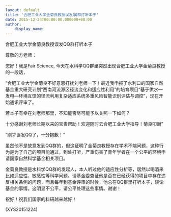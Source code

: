 ```yaml
---
layout: default
title: '合肥工业大学金菊良教授误发QQ群打听本子'
date: 2015-12-24T00:00:00.000000+08:00
author:
    display_name: 
---
```


合肥工业大学金菊良教授误发QQ群打听本子

尊敬的方老师：

您好！我是Fair Science, 今天在水科学QQ群里突然出现合肥工业大学金菊良教授的一段话，

“合肥工业大学金菊良不好意思打扰刘老师一下！最近我申报了水利口的国家自然基金重大研究计划“西南河流源区径流变化和适应性利用”的培育项目“基于供水—发电—环境互馈的径流利用复杂适应系统多重风险智能识别评估与调控”，现在开始通讯评审了。

若本子有幸在刘老师那里，不知能否尽可能予以关照一下如何？

十分感谢刘老师长期以来的宝贵帮助！欢迎随时去合肥工业大学指导！菊良叩谢”

“刚才误发QQ了，十分抱歉！”

虽然他不是故意发到QQ群的，但这证明了金菊良教授存在学术不端问题，这种行为是为了自己的项目能通过，到处打听，严重伤害了青年学者在一个公平的环境申请国家自然科学基金相关项目。

金菊良教授是水科学QQ群的发起人，本人听过他的适应性分析等，居然以喝酒来比如适应性、敏感性等科学问题。请基金委查证他是否在已经获得的项目中存在违反相关条例的问题，而且每年到基金评审的时候，他总在QQ群里打听本子，谈论基金的事情。这明显不公平，请公平处理这些事情。谢谢！

祝好！祝我们国家的科研越来越好！

(XYS20151224)

